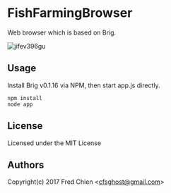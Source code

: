 # FishFarmingBrowser

Web browser which is based on Brig.

![jifev396gu](https://user-images.githubusercontent.com/252072/27342139-d341f55e-5611-11e7-9244-c4c34e279f6f.gif)

## Usage

Install Brig v0.1.16 via NPM, then start app.js directly. 

```shell
npm install
node app
```

## License

Licensed under the MIT License

## Authors

Copyright(c) 2017 Fred Chien <<cfsghost@gmail.com>>
